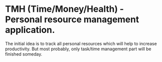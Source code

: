 # TMH (Time/Money/Health) - Personal resource management application.
The initial idea is to track all personal resources which will help to increase productivity.
But most probably, only task/time management part will be finished someday.
